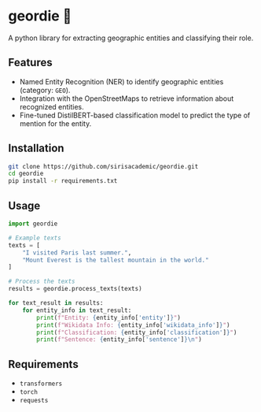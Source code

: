 # geordie 📌
A python library for extracting geographic entities and classifying their role.

## Features

- Named Entity Recognition (NER) to identify geographic entities (category: `GEO`).
- Integration with the OpenStreetMaps to retrieve information about recognized entities.
- Fine-tuned DistilBERT-based classification model to predict the type of mention for the entity.

## Installation

```bash
git clone https://github.com/sirisacademic/geordie.git
cd geordie
pip install -r requirements.txt
```

## Usage

```python
import geordie

# Example texts
texts = [
    "I visited Paris last summer.",
    "Mount Everest is the tallest mountain in the world."
]

# Process the texts
results = geordie.process_texts(texts)

for text_result in results:
    for entity_info in text_result:
        print(f"Entity: {entity_info['entity']}")
        print(f"Wikidata Info: {entity_info['wikidata_info']}")
        print(f"Classification: {entity_info['classification']}")
        print(f"Sentence: {entity_info['sentence']}\n")
```

## Requirements
- `transformers`
- `torch`
- `requests`


